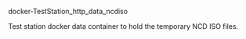docker-TestStation_http_data_ncdiso

Test station docker data container to hold the temporary NCD ISO files.

